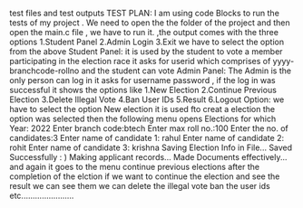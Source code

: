 test files and test outputs
TEST PLAN:
  I am using code Blocks to run the tests of my project . We need to open the the folder of the project and then open the main.c file , we have to run it.
  ,the output comes with the three options 
  1.Student Panel
  2.Admin Login
  3.Exit
  we have to select the option from the above
  Student Panel: it is used by the student to vote a member participating in the election race it asks for userid which comprises of yyyy-branchcode-rollno
  and the student can vote
  Admin Panel: The Admin is the only person can log in it asks for username password , if the log in was successful it shows the options like
          1.New Election
          2.Continue Previous Election
          3.Delete Illegal Vote
          4.Ban User IDs
          5.Result
          6.Logout
          Option:
     we have to select the option 
              New election it is used fto creat a election the option was selected then the following menu opens
              Elections for which Year: 2022
                      Enter branch code:btech
                      Enter max roll no.:100
                      Enter the no. of candidates:3
                      Enter name of candidate 1: rahul
                      Enter name of candidate 2: rohit
                      Enter name of candidate 3: krishna
                      Saving Election Info in File...
                      Saved Successfully : )
                       Making applicant records...
                      Made Documents effectively...
                  and again it goes to the menu
             continue previous elections after the completion of the elction if we want to continue the election and see the result we can see them
             we can delete the illegal vote
             ban the user ids 
             etc.......................
